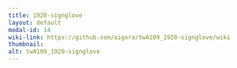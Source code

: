 ```yaml
---
title: 1920-signglove
layout: default
modal-id: 14
wiki-link: https://github.com/aigora/twA109_1920-signglove/wiki
thumbnail: 
alt: twA109_1920-signglove
---
```


